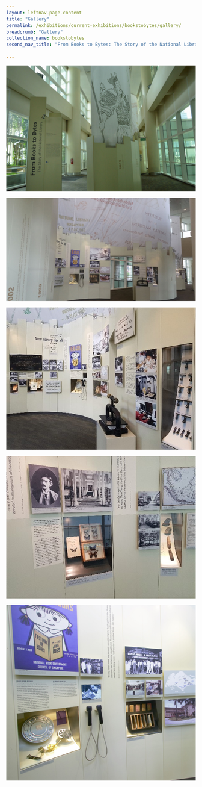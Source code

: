 ```yaml
---
layout: leftnav-page-content
title: "Gallery"
permalink: /exhibitions/current-exhibitions/bookstobytes/gallery/
breadcrumb: "Gallery"
collection_name: bookstobytes
second_nav_title: "From Books to Bytes: The Story of the National Library"

---
```


![Photo of the front entrance of the From Books to Bytes gallery. The title and information wall is on the left. On the right is the main exhibition with a long cloth banner hanging from the tall ceiling. The banner has selected illustrations from books printed on it.](/images/event-images/frombooks/from-books-to-bytes_gallery_1.jpg)

![A photo of the side of the exhibition. Images and captions are on the walls. An old book-press machine is on a pedestal. On the following wall, there is a small TV screen with audio handsets.](/images/event-images/frombooks/from-books-to-bytes_gallery_2.jpg)

![Another photo featuring the items in the second photograph, with a different angle. In this view, book stamps in a wall showcase are in the foreground.](/images/event-images/frombooks/from-books-to-bytes_gallery_3.jpg)

![A photo close-up of a wall display, featuring the early history of the National Library. There are mounted butterflies in one wall showcase. Another showcase features rocks.](/images/event-images/frombooks/from-books-to-bytes_gallery_4.jpg)

![A photo close-up of a wall display, featuring the 1960s history of the National Library. On the top left, there is a poster with a cartoon girl and her book, by the National Book Development Council of Singapore. In the center, there is a small TV screen with audio handsets. On the right showcase, there is a wooden box with old book loan cards on display.](/images/event-images/frombooks/from-books-to-bytes_gallery_5.jpg)
